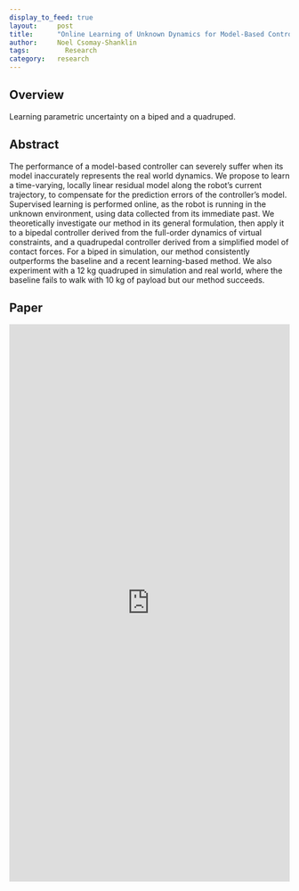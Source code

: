```yaml
---
display_to_feed: true
layout:     post
title:      "Online Learning of Unknown Dynamics for Model-Based Controllers in Legged Locomotion"
author:     Noel Csomay-Shanklin
tags: 		  Research
category:   research
---
```


## Overview
Learning parametric uncertainty on a biped and a quadruped.

## Abstract
The performance of a model-based controller can
severely suffer when its model inaccurately represents the real
world dynamics. We propose to learn a time-varying, locally linear
residual model along the robot’s current trajectory, to compensate
for the prediction errors of the controller’s model. Supervised
learning is performed online, as the robot is running in the unknown
environment, using data collected from its immediate past. We
theoretically investigate our method in its general formulation,
then apply it to a bipedal controller derived from the full-order
dynamics of virtual constraints, and a quadrupedal controller
derived from a simplified model of contact forces. For a biped in
simulation, our method consistently outperforms the baseline and
a recent learning-based method. We also experiment with a 12 kg
quadruped in simulation and real world, where the baseline fails
to walk with 10 kg of payload but our method succeeds.

## Paper
<iframe style="width:100%" height="1000px" src="https://noelc-s.github.io/website/papers/sun2021online.pdf" frameborder="0" allowfullscreen></iframe>
